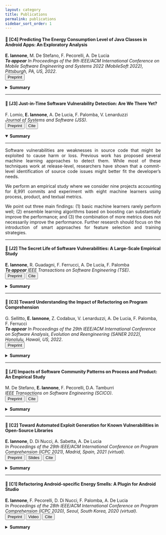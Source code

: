 ```yaml
---
layout: category
title: Publications
permalink: publications
sidebar_sort_order: 1
---
```


<a name="c4"></a>

#### :page_with_curl: [C4] Predicting The Energy Consumption Level of Java Classes in Android Apps: An Exploratory Analysis
**E. Iannone**, M. De Stefano, F. Pecorelli, A. De Lucia  
***To appear** In Proceedings of the 9th IEEE/ACM International Conference on Mobile Software Engineering and Systems 2022 (MobileSoft 2022), Pittsburgh, PA, US, 2022*.  
<button type="button" onclick="location.href='download/papers/c4.pdf'">Preprint</button> 

<details>
  <summary><b>Summary</b></summary>
  <hr>
  <p align="justify">Mobile applications usage has considerably increased since the last decade. >One of the most influencing factors for user experience is battery consumption, which should have the minimum possible impact on the battery.</p>
  <p align="justify">The current body of knowledge on energy consumption measurement only reports approaches relying on complex instrumentation or stressing the application with many test scenarios, thus making it hard to measure energy consumption.</p>
  <p align="justify">In this work, we explore the performance of machine learning to predict the energy consumption level of Java classes in Android apps, leveraging only on a set of structural properties extracted via source code analysis.
  The preliminary results show poor performance likely caused by (1) an insufficient amount of training data, (2) a limited feature set, and (3) an inappropriate way to label the dependent variable. The paper concludes by presenting the limitations of the experimented models and the possible strategies to address them.</p>
</details>

<hr>

<a name="j3"></a>

#### :page_with_curl: [J3] Just-in-Time Software Vulnerability Detection: Are We There Yet?
F. Lomio, **E. Iannone**, A. De Lucia, F. Palomba, V. Lenarduzzi  
*Journal of Systems and Software (JSS)*.  
<button type="button" onclick="location.href='download/papers/j3.pdf'">Preprint</button> <button type="button" onclick="location.href='download/cites/j3.bib'">Cite</button>
<details open>
  <summary><b>Summary</b></summary>
  <hr>
  <p align="justify">Software vulnerabilities are weaknesses in source code that might be exploited to cause harm or loss. Previous work has proposed several machine learning approaches to detect them.
  While most of these techniques work at release-level, researchers have shown that a commit-level identification of source code issues might better fit the developer’s needs.</p>
  <p align="justify">We perform an empirical study where we consider nine projects accounting for 8,991 commits and experiment with eight machine learners using process, product, and textual metrics.</p>
  <p align="justify">We point out three main findings: (1) basic machine learners rarely perform well; (2) ensemble learning algorithms based on boosting can substantially improve the performance; and (3) the combination of more metrics does not necessarily improve the performance.
  Further research should focus on the introduction of smart approaches for feature selection and training strategies.</p>
</details>

<hr>

<a name="j2"></a>

#### :page_with_curl: [J2] The Secret Life of Software Vulnerabilities: A Large-Scale Empirical Study
**E. Iannone**, R. Guadagni, F. Ferrucci, A. De Lucia, F. Palomba  
***To appear** IEEE Transactions on Software Engineering (TSE)*.  
<button type="button" onclick="location.href='download/papers/j2.pdf'">Preprint</button> <button type="button" onclick="location.href='download/cites/j2.bib'">Cite</button>

<details>
  <summary><b>Summary</b></summary>
  <hr>
  <p align="justify">Software vulnerabilities are weaknesses in source code that can be potentially exploited to cause loss or harm. While researchers have been devising a number of methods to deal with vulnerabilities, there is still a noticeable lack of knowledge on their software engineering life cycle, for example how vulnerabilities are introduced and removed by developers.</p>
  <p align="justify">In this paper we consider 3,663 vulnerabilities with public patches from the National Vulnerability Database and define an eight-step process involving both automated parts and manual analyses.</p>
  <p align="justify">The investigated vulnerabilities can be classified in 144 categories, take on average at least 4 contributing commits before being introduced, and half of them remain unfixed for at least more than one year.
  Most of the contributions are done by developers with high workload, often when doing maintenance activities, and removed mostly with the addition of new source code aiming at implementing further checks on inputs.</p>
</details>

<hr>

<a name="c3"></a>

#### :page_with_curl: [C3] Toward Understanding the Impact of Refactoring on Program Comprehension
G. Sellitto, **E. Iannone**, Z. Codabux, V. Lenarduzzi, A. De Lucia, F. Palomba, F. Ferrucci  
***To appear** In Proceedings of the 29th IEEE/ACM International Conference on Software Analysis, Evolution and Reengineering (SANER 2022), Honolulu, Hawaii, US, 2022*.  
<button type="button" onclick="location.href='download/papers/c3.pdf'">Preprint</button> 

<details>
  <summary><b>Summary</b></summary>
  <hr>
  <p align="justify">Software refactoring is the activity associated with developers changing the internal structure of source code without modifying its external behavior. The literature argues that refactoring might have beneficial and harmful implications.</p>
  <p align="justify">This paper continues the narrative on the effects of refactoring by exploring the dimension of program comprehension, namely the property that describes how easy it is for developers to understand source code.</p>
  <p align="justify">First, we mine refactoring data and, for each commit involving a refactoring, we compute (i) the amount and type(s) of refactoring actions performed and (ii) eight state-of-the-art program comprehension metrics. Afterwards, we build statistical models relating the various refactoring operations to readability metrics.
  The key results are that refactoring has a notable impact on most of the readability metrics considered.</p>
</details>

<hr>

<a name="j1"></a>

#### :page_with_curl: [J1] Impacts of Software Community Patterns on Process and Product: An Empirical Study
M. De Stefano, **E. Iannone**, F. Pecorelli, D.A. Tamburri  
*IEEE Transactions on Software Engineering (SCICO)*.  
<button type="button" onclick="location.href='download/papers/j1.pdf'">Preprint</button> <button type="button" onclick="location.href='download/cites/j1.bib'">Cite</button>

<details>
  <summary><b>Summary</b></summary>
  <hr>
  <p align="justify">Software engineering projects are now more than ever a community effort. Researchers have shown that their success not only depends on source code quality, but also on other aspects like the balance of power distance, culture, and global engineering practices, and more.</p>
  <p align="justify">In this paper, we propose an exploratory study on the relation between community patterns and aspects related to the quality of software products and processes by mining open-source software repositories.</p>
  <p align="justify">Our findings show that different organizational patterns are connected to different forms of socio-technical problems; further on, they support two possible conclusions: (1) practitioners should put in place specific preventive actions aimed at avoiding the emergence of community smells and (2) such actions should be drawn according to the contextual conditions of the organization and the project.</p>
</details>

<hr>

<a name="c2"></a>

#### :page_with_curl: [C2] Toward Automated Exploit Generation for Known Vulnerabilities in Open-Source Libraries
**E. Iannone**, D. Di Nucci, A. Sabetta, A. De Lucia  
*In Proceedings of the 29th IEEE/ACM International Conference on Program Comprehension (ICPC 2021), Madrid, Spain, 2021 (virtual)*.  
<button type="button" onclick="location.href='download/papers/c2.pdf'">Preprint</button> <button type="button" onclick="location.href='download/slides/c2-slides.pdf'">Slides</button> <button type="button" onclick="location.href='download/cites/c2.bib'">Cite</button>

<details>
  <summary><b>Summary</b></summary>
  <hr>
  <p align="justify">Modern software applications, including commercial ones, extensively use Open-Source Software (OSS) components, accounting for 90% of software products on the market. This has serious security implications, mainly because developers rely on non-updated versions of libraries affected by software vulnerabilities. </p>
  <p align="justify">In this work, we propose SIEGE, a novel automatic exploit generation approach based on genetic algorithms, which generates test cases that execute the methods in a library known to contain a vulnerability. These test cases are also useful for security researchers to better understand how the vulnerability could be exploited in practice.</p>
</details>

<hr>

<a name="c1"></a>

#### :page_with_curl: [C1] Refactoring Android-specific Energy Smells: A Plugin for Android Studio
**E. Iannone**, F. Pecorelli, D. Di Nucci, F. Palomba, A. De Lucia  
*In Proceedings of the 28th IEEE/ACM International Conference on Program Comprehension (ICPC 2020), Seoul, South Korea, 2020 (virtual)*.  
<button type="button" onclick="location.href='download/papers/c1.pdf'">Preprint</button> <button type="button" onclick="location.href='https://www.youtube.com/watch?v=iXFXpD5FqWA&t=141s'">Video</button> <button type="button" onclick="location.href='download/cites/c1.bib'">Cite</button>

<details>
  <summary><b>Summary</b></summary>
  <hr>
  <p align="justify">Mobile applications are major means to perform daily actions, including social and emergency connectivity.</p>
  <p align="justify">However, their usability is threatened by energy consumption that may be impacted by code smells.</p>
  <p align="justify">In this paper, we extend and revise aDoctor, a tool that we previously implemented to identify energy-related smells.</p>
</details>
